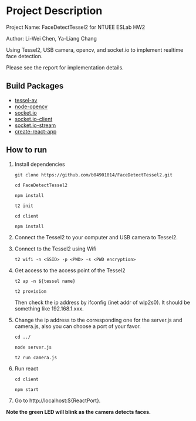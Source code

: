 # Project Description

Project Name: FaceDetectTessel2 for NTUEE ESLab HW2

Author: Li-Wei Chen, Ya-Liang Chang

Using Tessel2, USB camera, opencv, and socket.io to implement realtime face detection.

Please see the report for implementation details.

## Build Packages

* [tessel-av](https://github.com/tessel/tessel-av)
* [node-opencv](https://github.com/peterbraden/node-opencv)
* [socket.io](https://github.com/socketio/socket.io)
* [socket.io-client](https://github.com/socketio/socket.io-client)
* [socket.io-stream](https://github.com/nkzawa/socket.io-stream)
* [create-react-app](https://github.com/facebook/create-react-app)

## How to run

1. Install dependencies
    ```
    git clone https://github.com/b04901014/FaceDetectTessel2.git
    
    cd FaceDetectTessel2
    
    npm install

    t2 init
    
    cd client
    
    npm install
    ```

2. Connect the Tessel2 to your computer and USB camera to Tessel2.

3. Connect to the Tessel2 using Wifi

    ```
    t2 wifi -n <SSID> -p <PWD> -s <PWD encryption>
    ```

4. Get access to the access point of the Tessel2 
    ```
    t2 ap -n ${tessel name} 
    
    t2 provision
    ```
    Then check the ip address by ifconfig (inet addr of wlp2s0). It should be something like 192.168.1.xxx.

5. Change the ip address to the corresponding one for the server.js and camera.js, also you can choose a port of your favor.
    ```
    cd ../
    
    node server.js

    t2 run camera.js
    ```
6. Run react
    ```
    cd client
    
    npm start
    ```
    
7. Go to http://localhost:${ReactPort}.

**Note the green LED will blink as the camera detects faces.**
